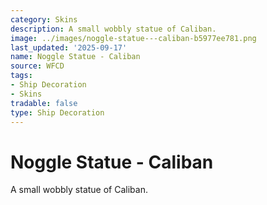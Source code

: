 ```yaml
---
category: Skins
description: A small wobbly statue of Caliban.
image: ../images/noggle-statue---caliban-b5977ee781.png
last_updated: '2025-09-17'
name: Noggle Statue - Caliban
source: WFCD
tags:
- Ship Decoration
- Skins
tradable: false
type: Ship Decoration
---
```


# Noggle Statue - Caliban

A small wobbly statue of Caliban.


